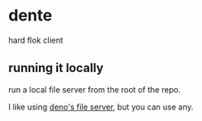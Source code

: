 # dente

hard flok client

## running it locally

run a local file server from the root of the repo.

I like using [deno's file server](), but you can use any.

